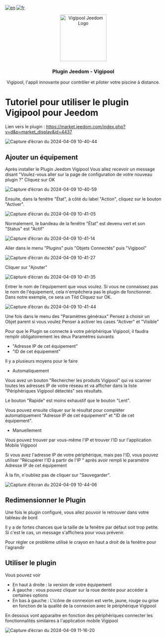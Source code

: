 [![en](https://img.shields.io/badge/lang-en-white.svg)](https://github.com/developer-ccei-pool/jeedom-vigipool/blob/master/README.md)
[![fr](https://img.shields.io/badge/lang-fr-white.svg)](https://github.com/developer-ccei-pool/jeedom-vigipool/blob/master/README.fr.md)


<p align="center">
  <a href="https://market.jeedom.com/index.php?v=d&p=market_display&id=4437/">
    <img src="https://market.jeedom.com/filestore/market/plugin/images/vigipool_icon.png" alt="Vigipool Jeedom Logo" width="150">
  </a>
</p>

<h3 align="center">Plugin Jeedom - Vigipool</h3>



<p align="center">
  Vigipool, l'appli innovante pour contrôler et piloter votre piscine à distance.
  <!-- <br>
  <a href="https://getbootstrap.com/docs/5.3/"><strong>Explore Bootstrap docs »</strong></a>
  <br>
  <br>
  <a href="https://github.com/twbs/bootstrap/issues/new?assignees=-&labels=bug&template=bug_report.yml">Report bug</a>
  ·
  <a href="https://github.com/twbs/bootstrap/issues/new?assignees=&labels=feature&template=feature_request.yml">Request feature</a>
  ·
  <a href="https://themes.getbootstrap.com/">Themes</a>
  ·
  <a href="https://blog.getbootstrap.com/">Blog</a> -->
</p>

# Tutoriel pour utiliser le plugin Vigipool pour Jeedom

Lien vers le plugin : https://market.jeedom.com/index.php?v=d&p=market_display&id=4437

![Capture d’écran du 2024-04-09 10-40-44](https://github.com/developer-ccei-pool/jeedom-vigipool/assets/127429327/4c7c2138-d1ce-4c43-a430-23591a7f6879)

## Ajouter un équipement

Après installer le Plugin Jeedom Vigipool
Vous allez recevoir un message disant "Voulez-vous aller sur la page de configuration de votre nouveau plugin ?" 
Cliquez sur OK

![Capture d’écran du 2024-04-09 10-40-59](https://github.com/developer-ccei-pool/jeedom-vigipool/assets/127429327/6a457c3d-5d6e-44aa-a309-71f1a56a0ef5)

Ensuite, dans la fenêtre "État", à côté du label "Action", cliquez sur le bouton "Activer". 

![Capture d’écran du 2024-04-09 10-41-05](https://github.com/developer-ccei-pool/jeedom-vigipool/assets/127429327/e1247bd8-2ff9-4480-8b7a-f48323f7ec6f)

Normalement, le bandeau de la fenêtre "État" est devenu vert et son "Status" est "Actif"

![Capture d’écran du 2024-04-09 10-41-14](https://github.com/developer-ccei-pool/jeedom-vigipool/assets/127429327/62bbe62e-1211-411d-8a54-32ef3348e99e)

Aller dans le menu "Plugins" puis "Objets Connectés" puis "Vigipool"

![Capture d’écran du 2024-04-09 10-41-27](https://github.com/developer-ccei-pool/jeedom-vigipool/assets/127429327/f9ccea3c-95fe-4da4-a4b6-7e9b86823823)

Cliquer sur "Ajouter"

![Capture d’écran du 2024-04-09 10-41-35](https://github.com/developer-ccei-pool/jeedom-vigipool/assets/127429327/d6a7afbd-a4f3-4782-b55a-60d152d5cbcd)

Entrer le nom de l'équipement que vous voulez.
Si vous ne connaissez pas le nom de l'équipement, cela n'empêchera pas le plugin de fonctionner.
Dans notre exemple, ce sera un Tild
Cliquez sur OK.

![Capture d’écran du 2024-04-09 10-41-44](https://github.com/developer-ccei-pool/jeedom-vigipool/assets/127429327/44a40d91-bc5f-4f59-a43a-0a1854b9193c)

Une fois dans le menu des "Paramètres généraux"
Pensez à choisir un Objet parent si vous voulez
Penser à activer les cases "Activer" et "Visible"

Pour que le Plugin se connecte à votre périphérique Vigipool, il faudra remplir obligatoirement les deux Paramètres suivants
- "Adresse IP de cet équipement"
- "ID de cet équipement"

Il y a plusieurs moyens pour le faire

- Automatiquement

Vous avez un bouton "Rechercher les produits Vigipool" qui va scanner toutes les adresses IP de votre réseau et va afficher dans la liste "Périphériques Vigipool détectés" ses résultats.

Le bouton "Rapide" est moins exhaustif que le bouton "Lent".

Vous pouvez ensuite cliquer sur le résultat pour compléter automatiquement "Adresse IP de cet équipement" et "ID de cet équipement".

- Manuellement

Vous pouvez trouver par vous-même l'IP et trouver l'ID sur l'application Mobile Vigipool

Si vous avez l'adresse IP de votre périphérique, mais pas l'ID, vous pouvez utiliser "Récupérer l'ID à partir de l'IP " après avoir rempli le paramètre Adresse IP de cet équipement

À la fin, n'oubliez pas de cliquer sur "Sauvegarder".

![Capture d’écran du 2024-04-09 10-44-06](https://github.com/developer-ccei-pool/jeedom-vigipool/assets/127429327/69b46876-fb3f-48d2-b9cb-c1532624bb40)

## Redimensionner le Plugin

Une fois le plugin configuré, vous allez pouvoir le retrouver dans votre tableau de bord

Il y a de fortes chances que la taille de la fenêtre par défaut soit trop petite. Si c'est le cas, un message s'affichera pour vous prévenir.

Pour régler ce problème utilisé le crayon en haut a droit de la fenêtre pour l'agrandir

## Utiliser le plugin

Vous pouvez voir
- En haut à droite : la version de votre équipement
- À gauche : vous pouvez cliquer sur la roue dentée pour accéder à certaines options
- En bas à gauche : L'icône de connexion est verte, jaune, rouge ou grise en fonction de la qualité de la connexion avec le périphérique Vigipool

En dessous vont apparaitre en fonction des périphériques connecter les fonctionnalités similaires à l'application mobile Vigipool

![Capture d’écran du 2024-04-09 11-16-20](https://github.com/developer-ccei-pool/jeedom-vigipool/assets/127429327/897aea95-5448-4b7e-ab9c-5c151fffd7af)
